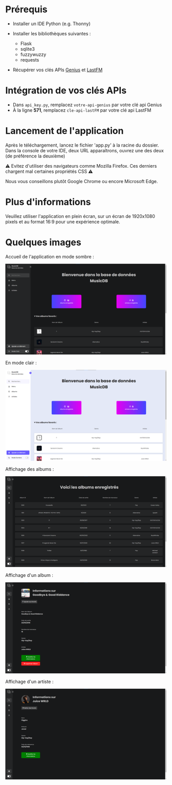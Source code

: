 # Prérequis
- Installer un IDE Python (e.g. Thonny)
- Installer les bibliothèques suivantes :
  - Flask
  - sqlite3
  - fuzzywuzzy
  - requests

- Récupérer vos clés APIs [Genius](https://genius.com/api-clients/new) et [LastFM](https://www.last.fm/api/account/create)

# Intégration de vos clés APIs 

- Dans `api_key.py`, remplacez `votre-api-genius` par votre clé api Genius
- À la ligne **571**, remplacez `cle-api-lastFM` par votre clé api LastFM

# Lancement de l'application 

Après le téléchargement, lancez le fichier 'app.py' à la racine du dossier. 
Dans la console de votre IDE, deux URL apparaîtrons, ouvrez une des deux (de préférence la deuxième)  

⚠️ Evitez d'utiliser des navigateurs comme Mozilla Firefox. Ces derniers chargent mal certaines propriétés CSS ⚠️

Nous vous conseillons plutôt Google Chrome ou encore Microsoft Edge.

# Plus d'informations
Veuillez utiliser l'application en plein écran, sur un écran de 1920x1080 pixels et au format 16:9 pour une expérience optimale.

# Quelques images

Accueil de l'application en mode sombre :

![home-dark-mode](./git-images/example1.png)

En mode clair :

![home-dark-mode](./git-images/example2.png)

Affichage des albums :

![albums-table](./git-images/example3.png)

Affichage d'un album :

![home-dark-mode](./git-images/example4.png)

Affichage d'un artiste :

![home-dark-mode](./git-images/example5.png)
